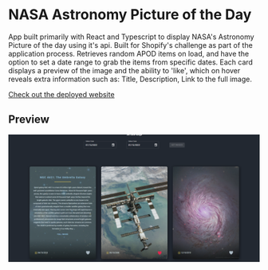 # NASA Astronomy Picture of the Day

App built primarily with React and Typescript to display NASA's Astronomy Picture of the day using it's api.
Built for Shopify's challenge as part of the application process.
Retrieves random APOD items on load, and have the option to set a date range to grab the items from specific dates.
Each card displays a preview of the image and the ability to 'like', which on hover reveals extra information such as: Title, Description, Link to the full image.

[Check out the deployed website](https://apodnasa.netlify.app)

## Preview

![preview](/public/nasa-apod-preview.png)
